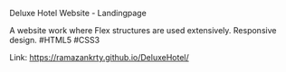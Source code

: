Deluxe Hotel Website - Landingpage

A website work where Flex structures are used extensively. Responsive design.
#HTML5 #CSS3

Link: https://ramazankrty.github.io/DeluxeHotel/
